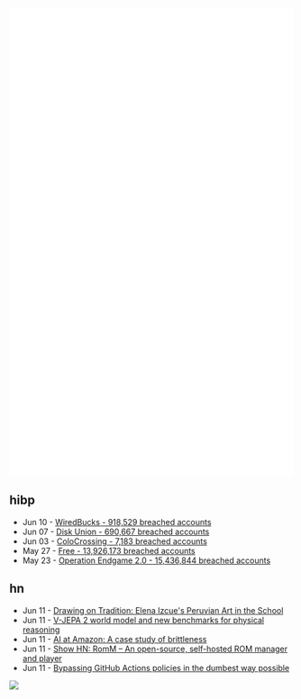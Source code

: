 ![Metrics](https://raw.githubusercontent.com/phixion/phixion/master/metrics.svg)

## hibp

<!--
for https://github.com/phixion/phixion/blob/main/.github/workflows/feeds.yml
-->
<!--START_SECTION:haveibeenpwnd-->
- Jun 10 - [WiredBucks - 918,529 breached accounts](https://haveibeenpwned.com/Breach/WiredBucks)
- Jun 07 - [Disk Union - 690,667 breached accounts](https://haveibeenpwned.com/Breach/DiskUnion)
- Jun 03 - [ColoCrossing - 7,183 breached accounts](https://haveibeenpwned.com/Breach/ColoCrossing)
- May 27 - [Free - 13,926,173 breached accounts](https://haveibeenpwned.com/Breach/FreeMobile)
- May 23 - [Operation Endgame 2.0 - 15,436,844 breached accounts](https://haveibeenpwned.com/Breach/OperationEndgame2)
<!--END_SECTION:haveibeenpwnd-->

## hn

<!--
for https://github.com/phixion/phixion/blob/main/.github/workflows/feeds.yml
-->
<!--START_SECTION:hn-->
- Jun 11 - [Drawing on Tradition: Elena Izcue's Peruvian Art in the School](https://publicdomainreview.org/collection/peruvian-art-in-the-school/)
- Jun 11 - [V-JEPA 2 world model and new benchmarks for physical reasoning](https://ai.meta.com/blog/v-jepa-2-world-model-benchmarks/)
- Jun 11 - [AI at Amazon: A case study of brittleness](https://surfingcomplexity.blog/2025/06/08/ai-at-amazon-a-case-study-of-brittleness/)
- Jun 11 - [Show HN: RomM – An open-source, self-hosted ROM manager and player](https://github.com/rommapp/romm)
- Jun 11 - [Bypassing GitHub Actions policies in the dumbest way possible](https://blog.yossarian.net/2025/06/11/github-actions-policies-dumb-bypass)
<!--END_SECTION:hn-->

<!--
for https://yhype.me
-->
![](https://hit.yhype.me/github/profile?user_id=13013670)
